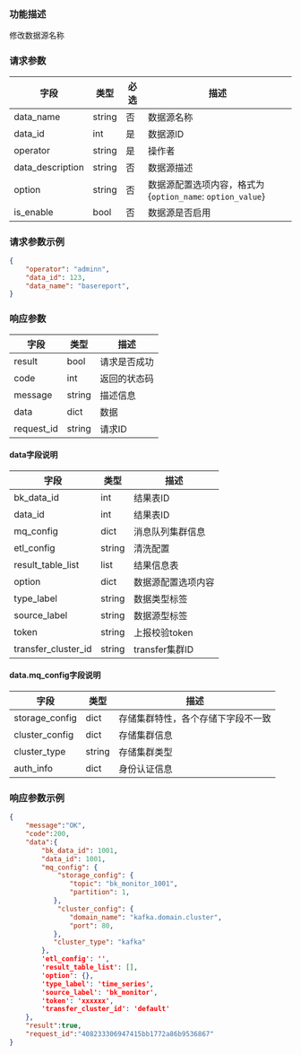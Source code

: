 

### 功能描述

修改数据源名称


### 请求参数

| 字段           | 类型   | 必选 | 描述        |
| -------------- | ------ | ---- | ----------- |
| data_name     | string | 否 | 数据源名称 |
| data_id     | int | 是   | 数据源ID |
| operator | string | 是 | 操作者 |
| data_description | string | 否 | 数据源描述 |
| option | string | 否 | 数据源配置选项内容，格式为{`option_name`: `option_value`} |
| is_enable | bool | 否 | 数据源是否启用 |


### 请求参数示例

```json
{ 
    "operator": "adminn",
    "data_id": 123,
    "data_name": "basereport",
}
```

### 响应参数

| 字段       | 类型   | 描述         |
| ---------- | ------ | ------------ |
| result     | bool   | 请求是否成功 |
| code       | int    | 返回的状态码 |
| message    | string | 描述信息     |
| data       | dict   | 数据         |
| request_id | string | 请求ID       |

#### data字段说明

| 字段                | 类型   | 描述     |
| ------------------- | ------ | -------- |
| bk_data_id | int | 结果表ID |
| data_id | int | 结果表ID |
| mq_config | dict | 消息队列集群信息 |
| etl_config | string | 清洗配置 |
| result_table_list | list | 结果信息表 |
| option | dict | 数据源配置选项内容 |
| type_label | string | 数据类型标签 |
| source_label | string | 数据源型标签 |
| token | string | 上报校验token |
| transfer_cluster_id | string | transfer集群ID |

#### data.mq_config字段说明

| 字段           | 类型   | 描述                               |
| -------------- | ------ | ---------------------------------- |
| storage_config | dict   | 存储集群特性，各个存储下字段不一致 |
| cluster_config | dict   | 存储集群信息                       |
| cluster_type   | string | 存储集群类型                       |
| auth_info      | dict   | 身份认证信息                       |

### 响应参数示例

```json
{
    "message":"OK",
    "code":200,
    "data":{
        "bk_data_id": 1001,
        "data_id": 1001,
        "mq_config": {
            "storage_config": {
	           "topic": "bk_monitor_1001",
	           "partition": 1,
	       },
    		"cluster_config": {
               "domain_name": "kafka.domain.cluster",
               "port": 80,
           },
           "cluster_type": "kafka"
        },
        'etl_config': '',
        'result_table_list': [],
        'option': {},
        'type_label': 'time_series',
        'source_label': 'bk_monitor',
        'token': 'xxxxxx',
        'transfer_cluster_id': 'default'
    },
    "result":true,
    "request_id":"408233306947415bb1772a86b9536867"
}
```
